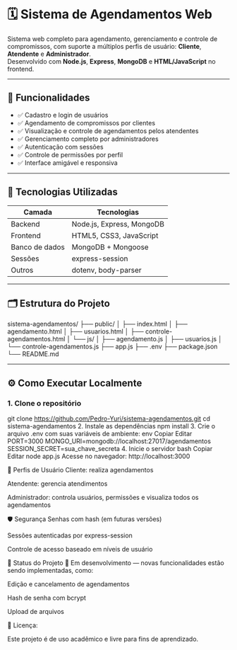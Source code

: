 # 🗓️ Sistema de Agendamentos Web

Sistema web completo para agendamento, gerenciamento e controle de compromissos, com suporte a múltiplos perfis de usuário: **Cliente**, **Atendente** e **Administrador**.  
Desenvolvido com **Node.js**, **Express**, **MongoDB** e **HTML/JavaScript** no frontend.

---

## 🚀 Funcionalidades

- ✅ Cadastro e login de usuários
- ✅ Agendamento de compromissos por clientes
- ✅ Visualização e controle de agendamentos pelos atendentes
- ✅ Gerenciamento completo por administradores
- ✅ Autenticação com sessões
- ✅ Controle de permissões por perfil
- ✅ Interface amigável e responsiva

---

## 🧰 Tecnologias Utilizadas

| Camada       | Tecnologias                 |
|--------------|-----------------------------|
| Backend      | Node.js, Express, MongoDB   |
| Frontend     | HTML5, CSS3, JavaScript     |
| Banco de dados | MongoDB + Mongoose        |
| Sessões      | express-session             |
| Outros       | dotenv, body-parser         |

---

## 🗂️ Estrutura do Projeto

sistema-agendamentos/
├── public/
│ ├── index.html
│ ├── agendamento.html
│ ├── usuarios.html
│ ├── controle-agendamentos.html
│ └── js/
│ ├── agendamento.js
│ ├── usuarios.js
│ └── controle-agendamentos.js
├── app.js
├── .env
├── package.json
└── README.md


---

## ⚙️ Como Executar Localmente

### 1. Clone o repositório

git clone https://github.com/Pedro-Yuri/sistema-agendamentos.git
cd sistema-agendamentos
2. Instale as dependências
npm install
3. Crie o arquivo .env com suas variáveis de ambiente:
env
Copiar
Editar
PORT=3000
MONGO_URI=mongodb://localhost:27017/agendamentos
SESSION_SECRET=sua_chave_secreta
4. Inicie o servidor
bash
Copiar
Editar
node app.js
Acesse no navegador: http://localhost:3000

👥 Perfis de Usuário
Cliente: realiza agendamentos

Atendente: gerencia atendimentos

Administrador: controla usuários, permissões e visualiza todos os agendamentos

🛡️ Segurança
Senhas com hash (em futuras versões)

Sessões autenticadas por express-session

Controle de acesso baseado em níveis de usuário

📌 Status do Projeto
🚧 Em desenvolvimento — novas funcionalidades estão sendo implementadas, como:

Edição e cancelamento de agendamentos

Hash de senha com bcrypt

Upload de arquivos

📄 Licença:

Este projeto é de uso acadêmico e livre para fins de aprendizado.


